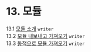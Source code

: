 # 13. 모듈
13.1 [모듈 소개]() `writer`   
13.2 [모듈 내보내고 가져오기]() `writer`   
13.3 [동적으로 모듈 가져오기]() `writer`   